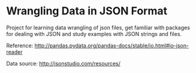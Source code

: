 # Wrangling Data in JSON Format 
Project for learning data wrangling of json files, get familiar with packages for dealing with JSON and study examples with JSON strings and files.

Reference: http://pandas.pydata.org/pandas-docs/stable/io.html#io-json-reader

Data source: http://jsonstudio.com/resources/
